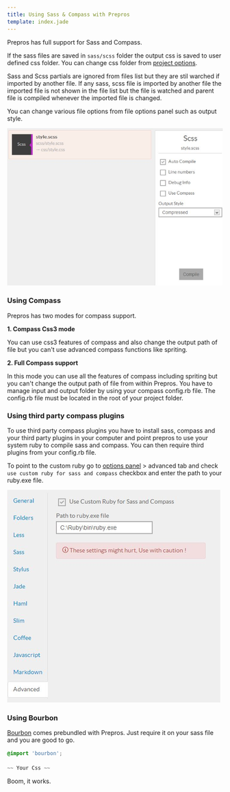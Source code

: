 ```yaml
---
title: Using Sass & Compass with Prepros
template: index.jade
---
```


Prepros has full support for Sass and Compass.

If the sass files are saved in `sass/scss` folder the output css is saved to user defined css folder. You can change css folder from [project options](projects.html).

Sass and Scss partials are ignored from files list but they are stil warched if imported by another file.
If any sass, scss file is imported by another file the imported file is not shown in the file list but the file is watched and parent file is compiled whenever the imported file is changed.

You can change various file options from file options panel such as output style.

![Sass-options](img/sass-compass/options.jpg)

### Using Compass

Prepros has two modes for compass support.

__1. Compass Css3 mode__

You can use css3 features of compass and also change the output path of file but you can't use advanced compass functions like spriting.

__2. Full Compass support__

In this mode you can use all the features of compass including spriting but you can't change the output path of file from within Prepros.
You have to manage input and output folder by using your compass config.rb file. The config.rb file must be located in the root of your project folder.

### Using third party compass plugins

To use third party compass plugins you have to install sass, compass and your third party plugins in your computer and point prepros to use your system ruby to compile sass and compass. You can then require third plugins from your config.rb file.

To point to the custom ruby go to [options panel](config.html) > advanced tab and check `use custom ruby for sass and compass` checkbox and enter the path to your ruby.exe file.

![Custom ruby](img/sass-compass/ruby.jpg)


### Using Bourbon

[Bourbon](http://bourbon.io) comes prebundled with Prepros. Just require it on your sass file and you are good to go.

```css
@import 'bourbon';

~~ Your Css ~~
```

Boom, it works.